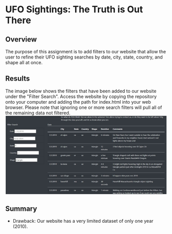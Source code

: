 # UFO Sightings: The Truth is Out There
## Overview
The purpose of this assignment is to add filters to our website that allow the user to refine their UFO sighting searches by date, city, state, country, and shape all at once. 
## Results
The image below shows the filters that have been added to our website under the "Filter Search". Access the website by copying the repository onto your computer and adding the path for index.html into your web browser. Please note that ignoring one or more search filters will pull all of the remaining data not filtered. 
![](UFOsearchExample.PNG)
## Summary
- Drawback:
Our website has a very limited dataset of only one year (2010).


